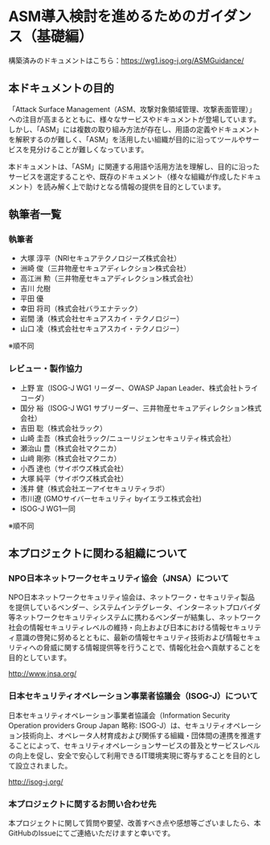 # ASM導入検討を進めるためのガイダンス（基礎編）

構築済みのドキュメントはこちら：https://wg1.isog-j.org/ASMGuidance/

## 本ドキュメントの目的
「Attack Surface Management（ASM、攻撃対象領域管理、攻撃表面管理）」への注目が高まるとともに、様々なサービスやドキュメントが登場しています。  
しかし、「ASM」には複数の取り組み方法が存在し、用語の定義やドキュメントを解釈するのが難しく、「ASM」を活用したい組織が目的に沿ってツールやサービスを見分けることが難しくなっています。  

本ドキュメントは、「ASM」に関連する用語や活用方法を理解し、目的に沿ったサービスを選定することや、既存のドキュメント（様々な組織が作成したドキュメント）を読み解く上で助けとなる情報の提供を目的としています。

## 執筆者一覧
### 執筆者
- 大塚 淳平（NRIセキュアテクノロジーズ株式会社）
- 洲崎 俊（三井物産セキュアディレクション株式会社）
- 高江洲 勲（三井物産セキュアディレクション株式会社）
- 吉川 允樹
- 平田 優
- 幸田 将司（株式会社バラエナテック）
- 岩間 湧（株式会社セキュアスカイ・テクノロジー）
- 山口 凌（株式会社セキュアスカイ・テクノロジー）

※順不同

### レビュー・製作協力
- 上野 宣（ISOG-J WG1 リーダー、OWASP Japan Leader、株式会社トライコーダ）
- 国分 裕（ISOG-J WG1 サブリーダー、三井物産セキュアディレクション株式会社）
- 吉田 聡（株式会社ラック）
- 山崎 圭吾（株式会社ラック/ニューリジェンセキュリティ株式会社）
- 瀬治山 豊（株式会社マクニカ）
- 山﨑 剛弥（株式会社マクニカ）
- 小西 達也（サイボウズ株式会社）
- 大塚 純平（サイボウズ株式会社）
- 浅井 健（株式会社エーアイセキュリティラボ）
- 市川遼 (GMOサイバーセキュリティ byイエラエ株式会社)
- ISOG-J WG1一同

※順不同


## 本プロジェクトに関わる組織について
### NPO日本ネットワークセキュリティ協会（JNSA）について
NPO日本ネットワークセキュリティ協会は、ネットワーク・セキュリティ製品を提供しているベンダー、システムインテグレータ、インターネットプロバイダ等ネットワークセキュリティシステムに携わるベンダーが結集し、ネットワーク社会の情報セキュリティレベルの維持・向上および日本における情報セキュリティ意識の啓発に努めるとともに、最新の情報セキュリティ技術および情報セキュリティへの脅威に関する情報提供等を行うことで、情報化社会へ貢献することを目的としています。

http://www.jnsa.org/

### 日本セキュリティオペレーション事業者協議会（ISOG-J）について
日本セキュリティオペレーション事業者協議会（Information Security Operation providers Group Japan 略称: ISOG-J）は、セキュリティオペレーション技術向上、オペレータ人材育成および関係する組織・団体間の連携を推進することによって、セキュリティオペレーションサービスの普及とサービスレベルの向上を促し、安全で安心して利用できるIT環境実現に寄与することを目的として設立されました。

http://isog-j.org/

### 本プロジェクトに関するお問い合わせ先
本プロジェクトに関して質問や要望、改善すべき点や感想等ございましたら、本GitHubのIssueにてご連絡いただけますと幸いです。
